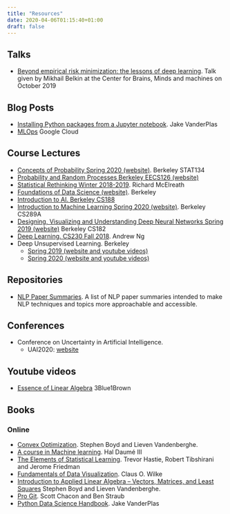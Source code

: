 ```yaml
---
title: "Resources"
date: 2020-04-06T01:15:40+01:00
draft: false
---
```


## Talks

- [Beyond empirical risk minimization: the lessons of deep learning](
  https://youtu.be/JS-Bl36aVPs). Talk given by Mikhail Belkin at the Center for
  Brains, Minds and machines on October 2019

## Blog Posts

- [Installing Python packages from a Jupyter notebook](
  https://jakevdp.github.io/blog/2017/12/05/installing-python-packages-from-jupyter/).
  Jake VanderPlas
 - [MLOps](https://cloud.google.com/solutions/machine-learning/mlops-continuous-delivery-and-automation-pipelines-in-machine-learning) Google Cloud

## Course Lectures

- [Concepts of Probability Spring 2020 (website)](
  https://www.stat134.org/index.html). Berkeley STAT134
- [Probability and Random Processes Berkeley EECS126 (website)](
  https://inst.eecs.berkeley.edu/~ee126/sp20/index.html)
- [Statistical Rethinking Winter 2018-2019](
  https://github.com/rmcelreath/statrethinking_winter2019). Richard McElreath
- [Foundations of Data Science (website)](http://data8.org/). Berkeley
- [Introduction to AI. Berkeley CS188](http://ai.berkeley.edu/home.html)
- [Introduction to Machine Learning Spring 2020 (website)](
  https://people.eecs.berkeley.edu/~jrs/189/). Berkeley CS289A
- [Designing, Visualizing and Understanding Deep Neural Networks Spring 2019 (website)](
  https://bcourses.berkeley.edu/courses/1478831) Berkeley CS182
- [Deep Learning. CS230 Fall 2018](https://cs230.stanford.edu/lecture/). Andrew Ng
- Deep Unsupervised Learning. Berkeley
    - [Spring 2019 (website and youtube videos)](
      https://sites.google.com/view/berkeley-cs294-158-sp19/home)
    - [Spring 2020 (website and youtube videos)](
      https://sites.google.com/view/berkeley-cs294-158-sp20/home)

## Repositories

- [NLP Paper Summaries](https://github.com/dair-ai/nlp_paper_summaries).  A list of NLP paper summaries intended to make NLP techniques and topics more approachable and accessible.

## Conferences

- Conference on Uncertainty in Artificial Intelligence.
    - UAI2020: [website](http://www.auai.org/uai2020/)

## Youtube videos

- [Essence of Linear Algebra](https://www.youtube.com/watch?v=fNk_zzaMoSs&list=PLZHQObOWTQDPD3MizzM2xVFitgF8hE_ab) 3Blue1Brown

## Books

### Online

- [Convex Optimization](https://web.stanford.edu/~boyd/cvxbook/). Stephen Boyd
  and Lieven Vandenberghe.
- [A course in Machine learning](www.ciml.info). Hal Daumé III
- [The Elements of Statistical Learning](
  https://web.stanford.edu/~hastie/ElemStatLearn/). Trevor Hastie, Robert
  Tibshirani and Jerome Friedman
- [Fundamentals of Data Visualization](https://serialmentor.com/dataviz/). Claus
  O. Wilke
- [Introduction to Applied Linear Algebra – Vectors, Matrices, and Least Squares](
  https://web.stanford.edu/~boyd/vmls/) Stephen Boyd and Lieven Vandenberghe.
- [Pro Git](https://git-scm.com/book/en/v2). Scott Chacon and Ben Straub
- [Python Data Science Handbook](
  https://jakevdp.github.io/PythonDataScienceHandbook/). Jake VanderPlas
